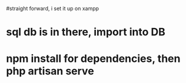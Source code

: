 #straight forward, i set it up on xampp

# sql db is in there, import into DB

# npm install for dependencies, then php artisan serve
